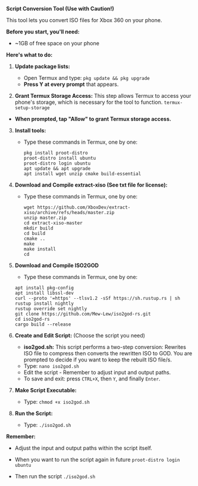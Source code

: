 **Script Conversion Tool (Use with Caution!)**

This tool lets you convert ISO files for Xbox 360 on your phone.

**Before you start, you'll need:**

* ~1GB of free space on your phone

**Here's what to do:**

1. **Update package lists:**

   - Open Termux and type:
     ```pkg update && pkg upgrade```
   - **Press Y at every prompt** that appears.

2. **Grant Termux Storage Access:**
This step allows Termux to access your phone's storage, which is necessary for the tool to function.
```termux-setup-storage```
* **When prompted, tap "Allow" to grant Termux storage access.**

3. **Install tools:**
   - Type these commands in Termux, one by one:
     ```
     pkg install proot-distro
     proot-distro install ubuntu
     proot-distro login ubuntu
     apt update && apt upgrade
     apt install wget unzip cmake build-essential
     ```

4. **Download and Compile extract-xiso (See txt file for license):**
   - Type these commands in Termux, one by one:
     ```
     wget https://github.com/XboxDev/extract-xiso/archive/refs/heads/master.zip
     unzip master.zip
     cd extract-xiso-master
     mkdir build
     cd build
     cmake ..
     make
     make install
     cd
     ```
     
5. **Download and Compile ISO2GOD**
    - Type these commands in Termux, one by one:
     ```
     apt install pkg-config
     apt install libssl-dev
     curl --proto '=https' --tlsv1.2 -sSf https://sh.rustup.rs | sh
     rustup install nightly
     rustup override set nightly
     git clone https://github.com/Mew-Lew/iso2god-rs.git
     cd iso2god-rs
     cargo build --release
     ```

6. **Create and Edit Script:** (Choose the script you need)

   * **iso2god.sh:** This script performs a two-step conversion: Rewrites ISO file to compress then converts the rewritten ISO to GOD.
   You are prompted to decide if you want to keep the rebuilt ISO file/s.

   - Type: `nano iso2god.sh`
   - Edit the script - Remember to adjust input and output paths.
   - To save and exit: press `CTRL+X`, then `Y`, and finally `Enter`.

7. **Make Script Executable:**
   - Type: `chmod +x iso2god.sh`

8. **Run the Script:**
   - Type: `./iso2god.sh`

**Remember:**

* Adjust the input and output paths within the script itself.

* When you want to run the script again in future
`proot-distro login ubuntu`
* Then run the script
`./iso2god.sh`
